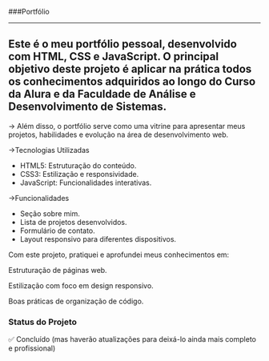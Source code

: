 ###Portfólio
_______________________________________________________________________________________________________________________
<h2>Este é o meu portfólio pessoal, desenvolvido com HTML, CSS e JavaScript. O principal objetivo deste projeto é aplicar na prática todos os conhecimentos adquiridos ao longo do Curso da Alura e da Faculdade de Análise e Desenvolvimento de Sistemas.</h2>

-> Além disso, o portfólio serve como uma vitrine para apresentar meus projetos, habilidades e evolução na área de desenvolvimento web.

->Tecnologias Utilizadas
<ul>
    <li>HTML5: Estruturação do conteúdo.</li>
    <li>CSS3: Estilização e responsividade.</li>
    <li>JavaScript: Funcionalidades interativas.</li>
</ul>

->Funcionalidades
<ul>
    <li>Seção sobre mim.</li>
    <li>Lista de projetos desenvolvidos.</li>
    <li>Formulário de contato.</li>
    <li>Layout responsivo para diferentes dispositivos.</li>
</ul>

Com este projeto, pratiquei e aprofundei meus conhecimentos em:

Estruturação de páginas web.

Estilização com foco em design responsivo.

Boas práticas de organização de código.

<h3>Status do Projeto</h3>
    ✅ Concluído (mas haverão atualizações para deixá-lo ainda mais completo e profissional)




